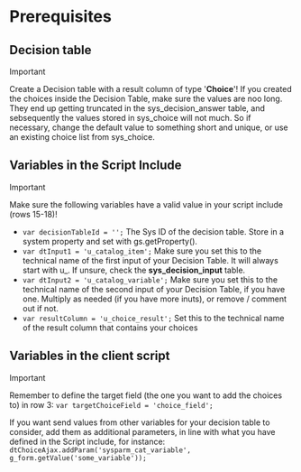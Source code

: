 # Prerequisites
## Decision table
> [!IMPORTANT]
> Create a Decision table with a result column of type '**Choice**'!
> If you created the choices inside the Decision Table, make sure the values are noo long. They end up getting truncated in the sys_decision_answer table, and sebsequently the values stored in sys_choice will not much. So if necessary, change the default value to something short and unique, or use an existing choice list from sys_choice.

## Variables in the Script Include
> [!IMPORTANT]
> Make sure the following variables have a valid value in your script include (rows 15-18)!
* `var decisionTableId = '';`  The Sys ID of the decision table. Store in a system property and set with gs.getProperty().
* `var dtInput1 = 'u_catalog_item';`  Make sure you set this to the technical name of the first input of your Decision Table. It will always start with u_. If unsure, check the **sys_decision_input** table.
* `var dtInput2 = 'u_catalog_variable';` Make sure you set this to the technical name of the second input of your Decision Table, if you have one. Multiply as needed (if you have more inuts), or remove / comment out if not.
* `var resultColumn = 'u_choice_result';` Set this to the technical name of the result column that contains your choices

## Variables in the client script
> [!IMPORTANT]
> Remember to define the target field (the one you want to add the choices to) in row 3: `var targetChoiceField = 'choice_field';`

If you want send values from other variables for your decision table to consider, add them as additional parameters, in line with what you have defined in the Script include, for instance: `dtChoiceAjax.addParam('sysparm_cat_variable', g_form.getValue('some_variable'));`
